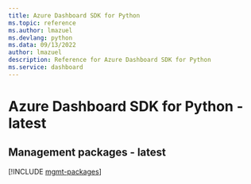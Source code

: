 ```yaml
---
title: Azure Dashboard SDK for Python
ms.topic: reference
ms.author: lmazuel
ms.devlang: python
ms.data: 09/13/2022
author: lmazuel
description: Reference for Azure Dashboard SDK for Python
ms.service: dashboard
---
```

# Azure Dashboard SDK for Python - latest

## Management packages - latest
[!INCLUDE [mgmt-packages](dashboard-mgmt-index.md)]